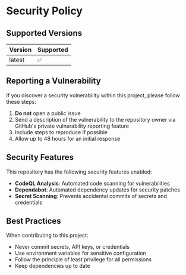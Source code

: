# Security Policy

## Supported Versions

| Version | Supported          |
| ------- | ------------------ |
| latest  | :white_check_mark: |

## Reporting a Vulnerability

If you discover a security vulnerability within this project, please follow these steps:

1. **Do not** open a public issue
2. Send a description of the vulnerability to the repository owner via GitHub's private vulnerability reporting feature
3. Include steps to reproduce if possible
4. Allow up to 48 hours for an initial response

## Security Features

This repository has the following security features enabled:

- **CodeQL Analysis**: Automated code scanning for vulnerabilities
- **Dependabot**: Automated dependency updates for security patches
- **Secret Scanning**: Prevents accidental commits of secrets and credentials

## Best Practices

When contributing to this project:

- Never commit secrets, API keys, or credentials
- Use environment variables for sensitive configuration
- Follow the principle of least privilege for all permissions
- Keep dependencies up to date